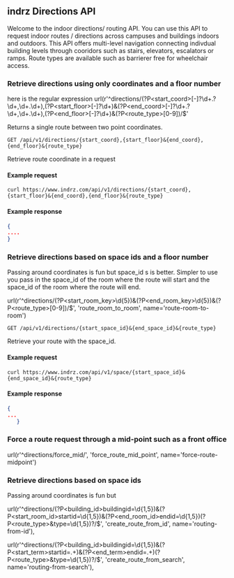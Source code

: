 ## indrz Directions API

Welcome to the indoor directions/ routing API. You can use this API to request indoor routes / directions across campuses and buildings indoors and outdoors.  This API offers multi-level navigation connecting indivdual building levels through cooridors such as stairs, elevators, escalators or ramps.  Route types are available such as barrierer free for wheelchair access.

### Retrieve directions using only coordinates and a floor number
here is the regular expression
url(r'^directions/(?P<start_coord>[-]?\d+\.?\d+,\d+\.\d+),(?P<start_floor>[-]?\d+)&(?P<end_coord>[-]?\d+\.?\d+,\d+\.\d+),(?P<end_floor>[-]?\d+)&(?P<route_type>[0-9])/$'

Returns a single route between two point coordinates.

```endpoint
GET /api/v1/directions/{start_coord},{start_floor}&{end_coord},{end_floor}&{route_type}
```

Retrieve route coordinate in a request

#### Example request

```curl
curl https://www.indrz.com/api/v1/directions/{start_coord},{start_floor}&{end_coord},{end_floor}&{route_type}
```

#### Example response

```json
{
....
}
```


### Retrieve directions based on space ids and a floor number
Passing around coordinates is fun but space_id s  is better. Simpler to use you
pass in the space_id of the room where the route will start and the space_id
of the room where the route will end.

 url(r'^directions/(?P<start_room_key>\d{5})&(?P<end_room_key>\d{5})&(?P<route_type>[0-9])/$', 'route_room_to_room', name='route-room-to-room')


```endpoint
GET /api/v1/directions/{start_space_id}&{end_space_id}&{route_type}
```

Retrieve your route with the space_id.

#### Example request

```curl
curl https://www.indrz.com/api/v1/space/{start_space_id}&{end_space_id}&{route_type}
```

#### Example response

```json
{
...
   }
```


### Force a route request through a mid-point such as a front office

url(r'^directions/force_mid/', 'force_route_mid_point', name='force-route-midpoint')

### Retrieve directions based on space ids
Passing around coordinates is fun but

url(r'^directions/(?P<building_id>buildingid=\d{1,5})&(?P<start_room_id>startid=\d{1,5})&(?P<end_room_id>endid=\d{1,5})(?P<route_type>&type=\d{1,5})?/$',
    'create_route_from_id', name='routing-from-id'),
    
url(r'^directions/(?P<building_id>buildingid=\d{1,5})&(?P<start_term>startid=.+)&(?P<end_term>endid=.+)(?P<route_type>&type=\d{1,5})?/$',    'create_route_from_search', name='routing-from-search'),




